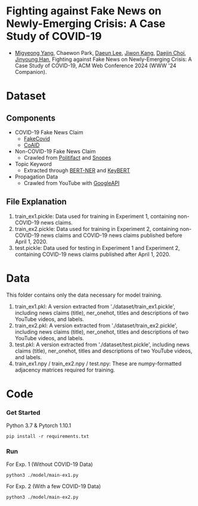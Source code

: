 # Fighting against Fake News on Newly-Emerging Crisis: A Case Study of COVID-19
- [Migyeong Yang](https://sites.google.com/view/migyeong-yang), Chaewon Park, [Daeun Lee](https://sites.google.com/view/daeun-lee), [Jiwon Kang](https://ji1kang.github.io/), [Daejin Choi](https://daejin-choi.github.io/), [Jinyoung Han](https://sites.google.com/site/jyhantop/), Fighting against Fake News on Newly-Emerging Crisis: A Case Study of COVID-19, ACM Web Conference 2024 (WWW '24 Companion).


# Dataset
## Components
- COVID-19 Fake News Claim
	- [FakeCovid](https://gautamshahi.github.io/FakeCovid/)
	- [CoAID](https://github.com/cuilimeng/CoAID) 
- Non-COVID-19 Fake News Claim 
	- Crawled from [Politifact](https://www.politifact.com/) and [Snopes](https://www.snopes.com/)
- Topic Keyword
  - Extracted through [BERT-NER](https://github.com/kamalkraj/BERT-NER) and [KeyBERT](https://doi.org/10.5281/zenodo.4461265)
- Propagation Data
  - Crawled from YouTube with [GoogleAPI](https://developers.google.com/youtube/)
 
## File Explanation
1. train_ex1.pickle: Data used for training in Experiment 1, containing non-COVID-19 news claims.
2. train_ex2.pickle: Data used for training in Experiment 2, containing non-COVID-19 news claims and COVID-19 news claims published before April 1, 2020.
3. test.pickle: Data used for testing in Experiment 1 and Experiment 2, containing COVID-19 news claims published after April 1, 2020.


# Data
This folder contains only the data necessary for model training.
1. train_ex1.pkl: A version extracted from './dataset/train_ex1.pickle', including news claims (title), ner_onehot, titles and descriptions of two YouTube videos, and labels.
2. train_ex2.pkl: A version extracted from './dataset/train_ex2.pickle', including news claims (title), ner_onehot, titles and descriptions of two YouTube videos, and labels.
3. test.pkl: A version extracted from './dataset/test.pickle', including news claims (title), ner_onehot, titles and descriptions of two YouTube videos, and labels.
4. train_ex1.npy / train_ex2.npy / test.npy: These are numpy-formatted adjacency matrices required for training.


# Code
### Get Started
Python 3.7 & Pytorch 1.10.1
```
pip install -r requirements.txt
```

### Run
For Exp. 1 (Without COVID-19 Data)
```
python3 ./model/main-ex1.py
```

For Exp. 2 (With a few COVID-19 Data)
```
python3 ./model/main-ex2.py
```
